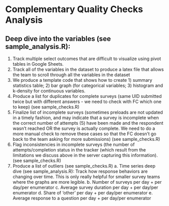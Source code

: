 
# Complementary Quality Checks Analysis

## Deep dive into the variables (see sample_analysis.R):
1. Track multiple select outcomes that are difficult to visualize using pivot tables in Google Sheets.
2. Track all of the variables in the dataset to produce a latex file that allows the team to scroll through all the variables in the dataset
  1. We produce a template code that shows how to create 1) summary statistics table; 2) bar graph (for categorical variables; 3) histogram and k-density for continuous variables.
3. Produce a list for duplicates for complete surveys (same UID submitted twice but with different answers - we need to check with FC which one to keep) (see sample_checks.R)
4. Finalize list of incomplete surveys  (sometimes preloads are not updated in a timely fashion, and may indicate that a survey is incomplete when the correct number of attempts (5) have been made and the respondent wasn’t reached OR the survey is actually complete. We need to do a more manual check to remove these cases so that the FC doesn’t go back to the team asking for more submissions) (see sample_checks.R)
5. Flag inconsistencies in incomplete surveys (the number of attempts/completion status in the tracker (which result from the limitations we discuss above in the server capturing this information). (see sample_checks.R)
6. Produce a list of outliers (see sample_checks.R)
  a. Time series deep dive (see sample_analysis.R): Track how response behaviors are changing over time. This is only really helpful for smaller survey teams where the graphs are more legible.
  b. Number of surveys per day  + per day/per enumerator
  c. Average survey duration per day + per day/per enumerator
  d. Share of ‘other’ per day + per day/per enumerator
  e. Average response to a question per day + per day/per enumerator
